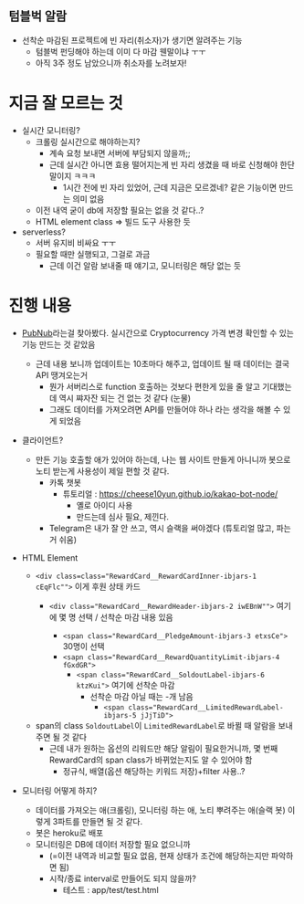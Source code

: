 ## 텀블벅 알람
- 선착순 마감된 프로젝트에 빈 자리(취소자)가 생기면 알려주는 기능
  - 텀블벅 펀딩해야 하는데 이미 다 마감 웬말이냐 ㅜㅜ
  - 아직 3주 정도 남았으니까 취소자를 노려보자! 

# 지금 잘 모르는 것
- 실시간 모니터링?
  - 크롤링 실시간으로 해야하는지?
    - 계속 요청 보내면 서버에 부담되지 않을까;;
    - 근데 실시간 아니면 효용 떨어지는게 빈 자리 생겼을 때 바로 신청해야 한단 말이지 ㅋㅋㅋ
      - 1시간 전에 빈 자리 있었어, 근데 지금은 모르겠네? 같은 기능이면 만드는 의미 없음
  - 이전 내역 굳이 db에 저장할 필요는 없을 것 같다..? 
  - HTML element class => 빌드 도구 사용한 듯  
- serverless? 
  - 서버 유지비 비싸요 ㅜㅜ 
  - 필요할 때만 실행되고, 그걸로 과금
    - 근데 이건 알람 보내줄 때 얘기고, 모니터링은 해당 없는 듯

# 진행 내용
- [PubNub](https://www.pubnub.com/blog/build-a-cryptocurrency-price-tracker-in-5-minutes/)라는걸 찾아봤다. 실시간으로 Cryptocurrency 가격 변경 확인할 수 있는 기능 만드는 것 같았음
  - 근데 내용 보니까 업데이트는 10초마다 해주고, 업데이트 될 때 데이터는 결국 API 땡겨오는거
    - 뭔가 서버리스로 function 호출하는 것보다 편한게 있을 줄 알고 기대했는데 역시 쨔자잔 되는 건 없는 것 같다 (눈물)
    - 그래도 데이터를 가져오려면 API를 만들어야 하나 라는 생각을 해볼 수 있게 되었음

- 클라이언트? 
  - 만든 기능 호출할 애가 있어야 하는데, 나는 웹 사이트 만들게 아니니까 봇으로 노티 받는게 사용성이 제일 편할 것 같다. 
    - 카톡 챗봇
      - 튜토리얼 : https://cheese10yun.github.io/kakao-bot-node/
        - 옐로 아이디 사용
        - 만드는데 심사 필요, 제낀다. 
    - Telegram은 내가 잘 안 쓰고, 역시 슬랙을 써야겠다 (튜토리얼 많고, 파는거 쉬움)
- HTML Element
  - `<div class=class="RewardCard__RewardCardInner-ibjars-1 cEqFlc"">` 이게 후원 상태 카드
    - `<div class="RewardCard__RewardHeader-ibjars-2 iwEBnW"">` 여기에 몇 명 선택 / 선착순 마감 내용 있음
      
      - `<span class="RewardCard__PledgeAmount-ibjars-3 etxsCe">` 30명이 선택
      - `<sapn class="RewardCard__RewardQuantityLimit-ibjars-4 fGxdGR">`
        - `<span class="RewardCard__SoldoutLabel-ibjars-6 ktzKui">` 여기에 선착순 마감 
          - 선착순 마감 아닐 때는 -개 남음
            - `<span class="RewardCard__LimitedRewardLabel-ibjars-5 jJjTiD">`
  - span의 class `SoldoutLabel`이 `LimitedRewardLabel`로 바뀔 때 알람을 보내주면 될 것 같다
    - 근데 내가 원하는 옵션의 리워드만 해당 알림이 필요한거니까, 몇 번째 RewardCard의 span class가 바뀌었는지도 알 수 있어야 함 
      - 정규식, 배열(옵션 해당하는 키워드 저장)+filter 사용..? 

- 모니터링 어떻게 하지?
  - 데이터를 가져오는 애(크롤링), 모니터링 하는 애, 노티 뿌려주는 애(슬랙 봇) 이렇게 3파트를 만들면 될 것 같다. 
  - 봇은 heroku로 배포
  - 모니터링은 DB에 데이터 저장할 필요 없으니까
    - (=이전 내역과 비교할 필요 없음, 현재 상태가 조건에 해당하는지만 파악하면 됨)
    - 시작/종료 interval로 만들어도 되지 않을까?
      - 테스트 : app/test/test.html
    
